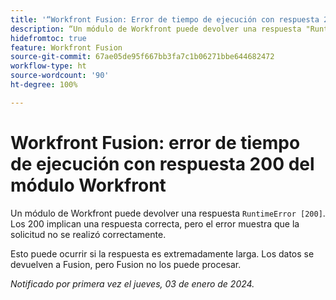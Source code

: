 ```yaml
---
title: '“Workfront Fusion: Error de tiempo de ejecución con respuesta 200 del módulo Workfront”'
description: “Un módulo de Workfront puede devolver una respuesta "RuntimeError [200]". Los 200 implican una respuesta correcta, pero el error muestra que la solicitud no se realizó correctamente”.
hidefromtoc: true
feature: Workfront Fusion
source-git-commit: 67ae05de95f667bb3fa7c1b06271bbe644682472
workflow-type: ht
source-wordcount: '90'
ht-degree: 100%

---
```



# Workfront Fusion: error de tiempo de ejecución con respuesta 200 del módulo Workfront

Un módulo de Workfront puede devolver una respuesta `RuntimeError [200]`. Los 200 implican una respuesta correcta, pero el error muestra que la solicitud no se realizó correctamente.

Esto puede ocurrir si la respuesta es extremadamente larga. Los datos se devuelven a Fusion, pero Fusion no los puede procesar.

_Notificado por primera vez el jueves, 03 de enero de 2024._
